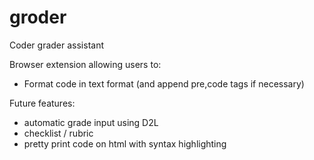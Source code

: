# groder

Coder grader assistant

Browser extension allowing users to:
- Format code in text format (and append pre,code tags if necessary)

Future features:
- automatic grade input using D2L
- checklist / rubric
- pretty print code on html with syntax highlighting
